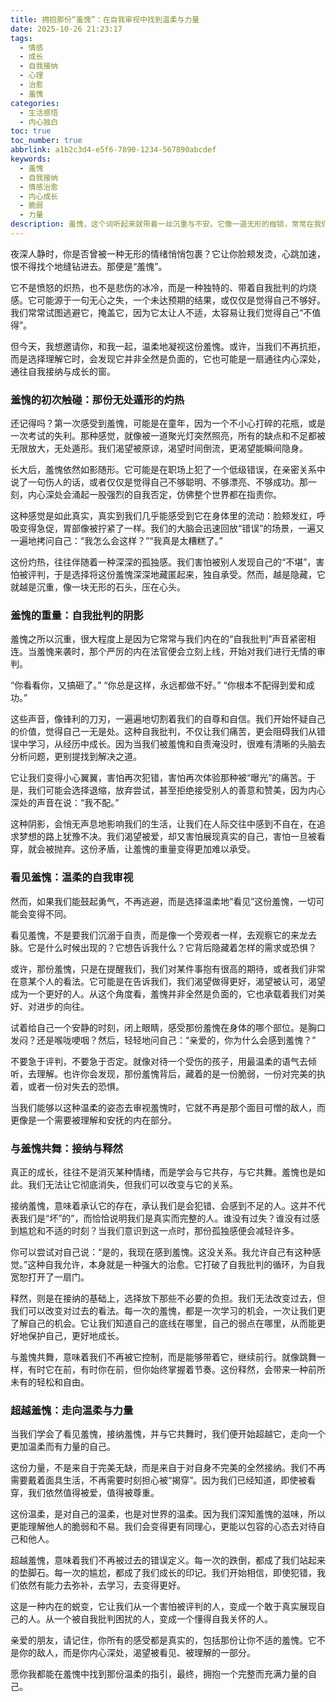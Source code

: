 ```yaml
---
title: 拥抱那份“羞愧”：在自我审视中找到温柔与力量
date: 2025-10-26 21:23:17
tags:
  - 情感
  - 成长
  - 自我接纳
  - 心理
  - 治愈
  - 羞愧
categories:
  - 生活感悟
  - 内心独白
toc: true
toc_number: true
abbrlink: a1b2c3d4-e5f6-7890-1234-567890abcdef
keywords:
  - 羞愧
  - 自我接纳
  - 情感治愈
  - 内心成长
  - 脆弱
  - 力量
description: 羞愧，这个词听起来就带着一丝沉重与不安。它像一道无形的枷锁，常常在我们犯错、感到不足或不被理解时悄然降临。但你有没有想过，这份让人想要躲藏的情绪，或许也藏着一份独特的温柔与成长的契机？今天，我想和你一起，轻轻地揭开“羞愧”的面纱，去感受它，理解它，并最终，与它和解。
---
```


夜深人静时，你是否曾被一种无形的情绪悄悄包裹？它让你脸颊发烫，心跳加速，恨不得找个地缝钻进去。那便是“羞愧”。

它不是愤怒的炽热，也不是悲伤的冰冷，而是一种独特的、带着自我批判的灼烧感。它可能源于一句无心之失，一个未达预期的结果，或仅仅是觉得自己不够好。我们常常试图逃避它，掩盖它，因为它太让人不适，太容易让我们觉得自己“不值得”。

但今天，我想邀请你，和我一起，温柔地凝视这份羞愧。或许，当我们不再抗拒，而是选择理解它时，会发现它并非全然是负面的，它也可能是一扇通往内心深处，通往自我接纳与成长的窗。

### 羞愧的初次触碰：那份无处遁形的灼热

还记得吗？第一次感受到羞愧，可能是在童年，因为一个不小心打碎的花瓶，或是一次考试的失利。那种感觉，就像被一道聚光灯突然照亮，所有的缺点和不足都被无限放大，无处遁形。我们渴望被原谅，渴望时间倒流，更渴望能瞬间隐身。

长大后，羞愧依然如影随形。它可能是在职场上犯了一个低级错误，在亲密关系中说了一句伤人的话，或者仅仅是觉得自己不够聪明、不够漂亮、不够成功。那一刻，内心深处会涌起一股强烈的自我否定，仿佛整个世界都在指责你。

这种感觉是如此真实，真实到我们几乎能感受到它在身体里的流动：脸颊发红，呼吸变得急促，胃部像被拧紧了一样。我们的大脑会迅速回放“错误”的场景，一遍又一遍地拷问自己：“我怎么会这样？”“我真是太糟糕了。”

这份灼热，往往伴随着一种深深的孤独感。我们害怕被别人发现自己的“不堪”，害怕被评判，于是选择将这份羞愧深深地藏匿起来，独自承受。然而，越是隐藏，它就越是沉重，像一块无形的石头，压在心头。

### 羞愧的重量：自我批判的阴影

羞愧之所以沉重，很大程度上是因为它常常与我们内在的“自我批判”声音紧密相连。当羞愧来袭时，那个严厉的内在法官便会立刻上线，开始对我们进行无情的审判。

“你看看你，又搞砸了。”
“你总是这样，永远都做不好。”
“你根本不配得到爱和成功。”

这些声音，像锋利的刀刃，一遍遍地切割着我们的自尊和自信。我们开始怀疑自己的价值，觉得自己一无是处。这种自我批判，不仅让我们痛苦，更会阻碍我们从错误中学习，从经历中成长。因为当我们被羞愧和自责淹没时，很难有清晰的头脑去分析问题，更别提找到解决之道。

它让我们变得小心翼翼，害怕再次犯错，害怕再次体验那种被“曝光”的痛苦。于是，我们可能会选择退缩，放弃尝试，甚至拒绝接受别人的善意和赞美，因为内心深处的声音在说：“我不配。”

这种阴影，会悄无声息地影响我们的生活，让我们在人际交往中感到不自在，在追求梦想的路上犹豫不决。我们渴望被爱，却又害怕展现真实的自己，害怕一旦被看穿，就会被抛弃。这份矛盾，让羞愧的重量变得更加难以承受。

### 看见羞愧：温柔的自我审视

然而，如果我们能鼓起勇气，不再逃避，而是选择温柔地“看见”这份羞愧，一切可能会变得不同。

看见羞愧，不是要我们沉溺于自责，而是像一个旁观者一样，去观察它的来龙去脉。它是什么时候出现的？它想告诉我什么？它背后隐藏着怎样的需求或恐惧？

或许，那份羞愧，只是在提醒我们，我们对某件事抱有很高的期待，或者我们非常在意某个人的看法。它可能是在告诉我们，我们渴望做得更好，渴望被认可，渴望成为一个更好的人。从这个角度看，羞愧并非全然是负面的，它也承载着我们对美好、对进步的向往。

试着给自己一个安静的时刻，闭上眼睛，感受那份羞愧在身体的哪个部位。是胸口发闷？还是喉咙哽咽？然后，轻轻地问自己：“亲爱的，你为什么会感到羞愧？”

不要急于评判，不要急于否定。就像对待一个受伤的孩子，用最温柔的语气去倾听，去理解。也许你会发现，那份羞愧背后，藏着的是一份脆弱，一份对完美的执着，或者一份对失去的恐惧。

当我们能够以这种温柔的姿态去审视羞愧时，它就不再是那个面目可憎的敌人，而更像是一个需要被理解和安抚的内在部分。

### 与羞愧共舞：接纳与释然

真正的成长，往往不是消灭某种情绪，而是学会与它共存，与它共舞。羞愧也是如此。我们无法让它彻底消失，但我们可以改变与它的关系。

接纳羞愧，意味着承认它的存在，承认我们是会犯错、会感到不足的人。这并不代表我们是“坏”的”，而恰恰说明我们是真实而完整的人。谁没有过失？谁没有过感到尴尬和不适的时刻？当我们意识到这一点时，那份孤独感便会减轻许多。

你可以尝试对自己说：“是的，我现在感到羞愧。这没关系。我允许自己有这种感觉。”这种自我允许，本身就是一种强大的治愈。它打破了自我批判的循环，为自我宽恕打开了一扇门。

释然，则是在接纳的基础上，选择放下那些不必要的负担。我们无法改变过去，但我们可以改变对过去的看法。每一次的羞愧，都是一次学习的机会，一次让我们更了解自己的机会。它让我们知道自己的底线在哪里，自己的弱点在哪里，从而能更好地保护自己，更好地成长。

与羞愧共舞，意味着我们不再被它控制，而是能够带着它，继续前行。就像跳舞一样，有时它在前，有时你在前，但你始终掌握着节奏。这份释然，会带来一种前所未有的轻松和自由。

### 超越羞愧：走向温柔与力量

当我们学会了看见羞愧，接纳羞愧，并与它共舞时，我们便开始超越它，走向一个更加温柔而有力量的自己。

这份力量，不是来自于完美无缺，而是来自于对自身不完美的全然接纳。我们不再需要戴着面具生活，不再需要时刻担心被“揭穿”。因为我们已经知道，即使被看穿，我们依然值得被爱，值得被尊重。

这份温柔，是对自己的温柔，也是对世界的温柔。因为我们深知羞愧的滋味，所以更能理解他人的脆弱和不易。我们会变得更有同理心，更能以包容的心态去对待自己和他人。

超越羞愧，意味着我们不再被过去的错误定义。每一次的跌倒，都成了我们站起来的垫脚石。每一次的尴尬，都成了我们成长的印记。我们开始相信，即使犯错，我们依然有能力去弥补，去学习，去变得更好。

这是一种内在的蜕变，它让我们从一个害怕被评判的人，变成一个敢于真实展现自己的人。从一个被自我批判困扰的人，变成一个懂得自我关怀的人。

亲爱的朋友，请记住，你所有的感受都是真实的，包括那份让你不适的羞愧。它不是你的敌人，而是你内心深处，渴望被看见、被理解的一部分。

愿你我都能在羞愧中找到那份温柔的指引，最终，拥抱一个完整而充满力量的自己。